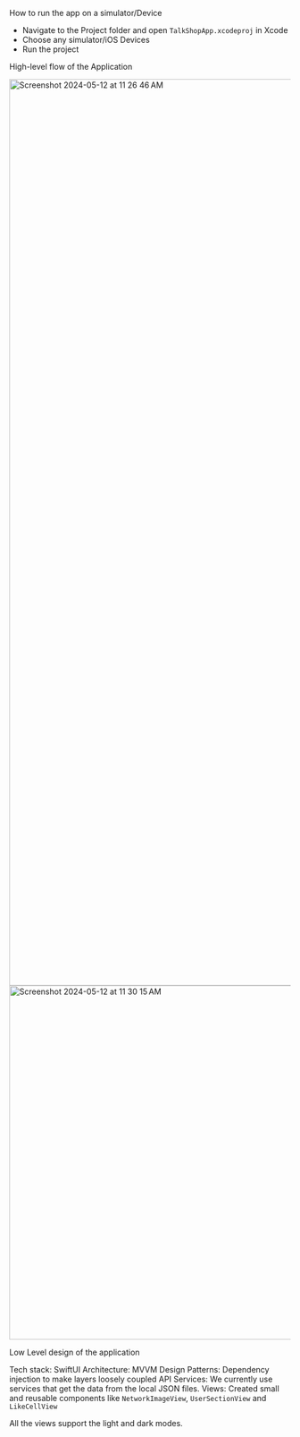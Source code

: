 How to run the app on a simulator/Device

- Navigate to the Project folder and open `TalkShopApp.xcodeproj` in Xcode
- Choose any simulator/iOS Devices
- Run the project

High-level flow of the Application

<img width="1621" alt="Screenshot 2024-05-12 at 11 26 46 AM" src="https://github.com/rajmanikush/TalkShopApp/assets/47313996/e913bfca-99e9-4921-b62f-f684b29528f4">

<img width="633" alt="Screenshot 2024-05-12 at 11 30 15 AM" src="https://github.com/rajmanikush/TalkShopApp/assets/47313996/370779c7-b19c-4535-ae2f-1eaad2fcd117">


Low Level design of the application

Tech stack: SwiftUI
Architecture: MVVM
Design Patterns: Dependency injection to make layers loosely coupled 
API Services: We currently use services that get the data from the local JSON files.
Views: Created small and reusable components like   `NetworkImageView`, `UserSectionView` and `LikeCellView` 

All the views support the light and dark modes.
